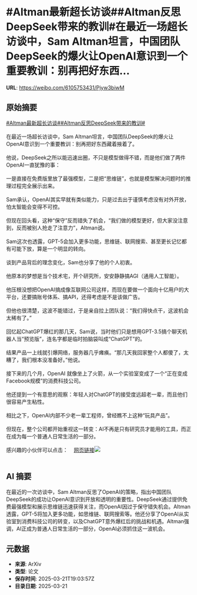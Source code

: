 # #Altman最新超长访谈##Altman反思DeepSeek带来的教训#在最近一场超长访谈中，Sam Altman坦言，中国团队DeepSeek的爆火让OpenAI意识到一个重要教训：别再把好东西...

**URL**: https://weibo.com/6105753431/Pjyw3biwM

## 原始摘要

<a href="https://m.weibo.cn/search?containerid=231522type%3D1%26t%3D10%26q%3D%23Altman%E6%9C%80%E6%96%B0%E8%B6%85%E9%95%BF%E8%AE%BF%E8%B0%88%23&amp;extparam=%23Altman%E6%9C%80%E6%96%B0%E8%B6%85%E9%95%BF%E8%AE%BF%E8%B0%88%23" data-hide=""><span class="surl-text">#Altman最新超长访谈#</span></a><a href="https://m.weibo.cn/search?containerid=231522type%3D1%26t%3D10%26q%3D%23Altman%E5%8F%8D%E6%80%9DDeepSeek%E5%B8%A6%E6%9D%A5%E7%9A%84%E6%95%99%E8%AE%AD%23&amp;extparam=%23Altman%E5%8F%8D%E6%80%9DDeepSeek%E5%B8%A6%E6%9D%A5%E7%9A%84%E6%95%99%E8%AE%AD%23" data-hide=""><span class="surl-text">#Altman反思DeepSeek带来的教训#</span></a><br><br>在最近一场超长访谈中，Sam Altman坦言，中国团队DeepSeek的爆火让OpenAI意识到一个重要教训：别再把好东西藏着掖着了。<br><br>他说，DeepSeek之所以能迅速出圈，不只是模型做得不错，而是他们做了两件OpenAI一直犹豫的事：<br><br>一是直接在免费版里放了最强模型，二是把“思维链”，也就是模型解决问题时的推理过程完全展示出来。<br><br>Sam承认，OpenAI其实早就有类似能力，只是过去出于谨慎考虑没有对外开放，怕太智能会变得不可控。<br><br>但现在回头看，这种“保守”反而错失了机会，“我们做的模型更好，但大家没注意到，反而被别人抢走了注意力”，Altman说。<br><br>Sam这次也透露，GPT-5会加入更多功能，思维链、联网搜索、甚至更长记忆都有可能下放，算是一个明显的转向。<br><br>谈到产品背后的理念变化，Sam也分享了他的个人初衷。<br><br>他原本的梦想是当个技术宅，开个研究所，安安静静搞AGI（通用人工智能）。<br><br>他压根没想把OpenAI搞成像互联网公司这样，而现在要做一个面向十亿用户的大平台，还要搞账号体系、搞API，还得考虑是不是该做广告。<br><br>但他也很清楚，这波不能错过，于是亲自拉上团队说：“我们得快点干，这波机会太稀有了。”<br><br>回忆起ChatGPT爆红的那几天，Sam说，当时他们只是想用GPT-3.5搞个聊天机器人当“预览版”，连名字都是临时拍脑袋叫成“ChatGPT”的。<br><br>结果产品一上线就引爆网络，服务器几乎瘫痪。“那几天我回家整个人都傻了，太糟了，我们根本没准备好。”他说。<br><br>接下来的几个月，OpenAI 就像坐上了火箭，从一个实验室变成了一个“正在变成Facebook规模”的消费科技公司。<br><br>他还提到一个有意思的观察：年轻人对ChatGPT的接受度远超老一辈，而且他们很容易产生粘性。<br><br>相比之下，OpenAI内部不少老一辈工程师，曾经瞧不上这种“玩具产品”。<br><br>但现在，整个公司都开始重视这一转变：AI不再是只有研究员才能用的工具，而正在成为每一个普通人日常生活的一部分。<br><br>感兴趣的小伙伴可以点击：<a href="https://weibo.cn/sinaurl?u=https%3A%2F%2Fstratechery.com%2F2025%2Fan-interview-with-openai-ceo-sam-altman-about-building-a-consumer-tech-company%2F" data-hide=""><span class="url-icon"><img style="width: 1rem;height: 1rem" src="https://h5.sinaimg.cn/upload/2015/09/25/3/timeline_card_small_web_default.png" referrerpolicy="no-referrer"></span><span class="surl-text">网页链接</span></a><img style="" src="https://tvax2.sinaimg.cn/large/006Fd7o3gy1hzoh09o7nbj30zk0npwsl.jpg" referrerpolicy="no-referrer"><br><br>

## AI 摘要

在最近的一次访谈中，Sam Altman反思了OpenAI的策略，指出中国团队DeepSeek的成功让OpenAI意识到开放和透明的重要性。DeepSeek通过提供免费最强模型和展示思维链迅速获得关注，而OpenAI因过于保守错失机会。Altman透露，GPT-5将加入更多功能，如思维链、联网搜索等。他还分享了OpenAI从实验室到消费科技公司的转变，以及ChatGPT意外爆红后的挑战和机遇。Altman强调，AI正成为普通人日常生活的一部分，OpenAI必须抓住这一波机会。

## 元数据

- **来源**: ArXiv
- **类型**: 论文
- **保存时间**: 2025-03-21T19:03:57Z
- **目录日期**: 2025-03-21
